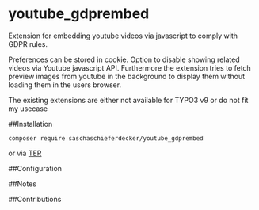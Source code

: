 # youtube_gdprembed

Extension for embedding youtube videos via javascript to comply with GDPR rules. 

Preferences can be stored in cookie. Option to disable showing related videos via Youtube javascript API. Furthermore the extension tries to fetch preview images from youtube in the background to display them without loading them in the users browser.

The existing extensions are either not available for TYPO3 v9 or do not fit my usecase

##Installation

``
composer require saschaschieferdecker/youtube_gdprembed
``

or via [TER]

##Configuration

##Notes

##Contributions


[TER]: https://extensions.typo3.org
